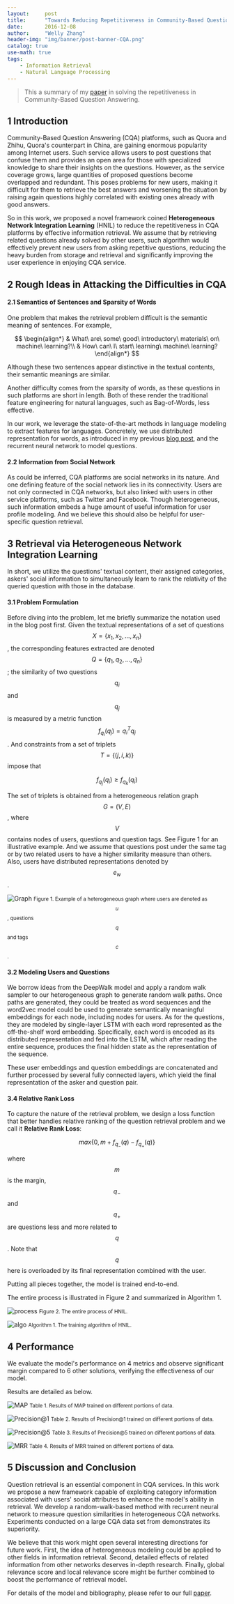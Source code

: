 ```yaml
---
layout:     post
title:      "Towards Reducing Repetitiveness in Community-Based Question Answering"
date:       2016-12-08
author:     "Welly Zhang"
header-img: "img/banner/post-banner-CQA.png"
catalog: true
use-math: true
tags: 
    - Information Retrieval
    - Natural Language Processing
---
```


> This a summary of my [paper](https://arxiv.org/abs/1611.08135) in solving the repetitiveness in Community-Based Question Answering.

## 1 Introduction

Community-Based Question Answering (CQA) platforms, such as Quora and Zhihu, Quora's counterpart in China, are gaining enormous popularity among Internet users. Such service allows users to post questions that confuse them and provides an open area for those with specialized knowledge to share their insights on the questions. However, as the service coverage grows, large quantities of proposed questions become overlapped and redundant. This poses problems for new users, making it difficult for them to retrieve the best answers and worsening the situation by raising again questions highly correlated with existing ones already with good answers. 

So in this work, we proposed a novel framework coined **Heterogeneous Network Integration Learning** (HNIL) to reduce the repetitiveness in CQA platforms by effective information retrieval. We assume that by retrieving related questions already solved by other users, such algorithm would effectively prevent new users from asking repetitive questions, reducing the heavy burden from storage and retrieval and significantly improving the user experience in enjoying CQA service.

## 2 Rough Ideas in Attacking the Difficulties in CQA

#### 2.1 Semantics of Sentences and Sparsity of Words

One problem that makes the retrieval problem difficult is the semantic meaning of sentences. For example,

$$ \begin{align*}
 & What\ are\ some\ good\ introductory\ materials\ on\ machine\ learning?\\
 & How\ can\ I\ start\ learning\ machine\ learning?
\end{align*} $$

Although these two sentences appear distinctive in the textual contents, their semantic meanings are similar. 

Another difficulty comes from the sparsity of words, as these questions in such platforms are short in length. Both of these render the traditional feature engineering for natural languages, such as Bag-of-Words, less effective.

In our work, we leverage the state-of-the-art methods in language modeling to extract features for languages. Concretely, we use distributed representation for words, as introduced in my previous [blog post](/2016/05/09/demystify-deep-walk/), and the recurrent neural network to model questions.

#### 2.2 Information from Social Network

As could be inferred, CQA platforms are social networks in its nature. And one defining feature of the social network lies in its connectivity. Users are not only connected in CQA networks, but also linked with users in other service platforms, such as Twitter and Facebook. Though heterogeneous, such information embeds a huge amount of useful information for user profile modeling. And we believe this should also be helpful for user-specific question retrieval. 

## 3 Retrieval via Heterogeneous Network Integration Learning

In short, we utilize the questions' textual content, their assigned categories, askers' social information to simultaneously learn to rank the relativity of the queried question with those in the database. 

#### 3.1 Problem Formulation

Before diving into the problem, let me briefly summarize the notation used in the blog post first. Given the textual representations of a set of questions $$ X = \{x_1, x_2, ..., x_n\} $$, the corresponding features extracted are denoted $$ Q = \{q_1, q_2, ..., q_n\} $$; the similarity of two questions $$ q_i $$ and $$ q_j $$ is measured by a metric function $$ f_{q_i}(q_j) = q_i^Tq_j $$. And constraints from a set of triplets $$ T = \{(j, i, k)\} $$ impose that 

$$ f_{q_j}(q_i) \geq f_{q_k}(q_i) $$

The set of triplets is obtained from a heterogeneous relation graph $$ G = (V, E) $$, where $$ V $$ contains nodes of users, questions and question tags. See Figure 1 for an illustrative example. And we assume that questions post under the same tag or by two related users to have a higher similarity measure than others. Also, users have distributed representations denoted by $$ e_w $$.

![Graph](/img/in-post/CQA/Graph.jpg)
<small class="img-hint">Figure 1. Example of a heterogeneous graph where users are denoted as $$ u $$, questions $$ q $$ and tags $$ c $$.</small>

#### 3.2 Modeling Users and Questions

We borrow ideas from the DeepWalk model and apply a random walk sampler to our heterogeneous graph to generate random walk paths. Once paths are generated, they could be treated as word sequences and the word2vec model could be used to generate semantically meaningful embeddings for each node, including nodes for users. As for the questions, they are modeled by single-layer LSTM with each word represented as the off-the-shelf word embedding. Specifically, each word is encoded as its distributed representation and fed into the LSTM, which after reading the entire sequence, produces the final hidden state as the representation of the sequence.

These user embeddings and question embeddings are concatenated and further processed by several fully connected layers, which yield the final representation of the asker and question pair.

#### 3.4 Relative Rank Loss

To capture the nature of the retrieval problem, we design a loss function that better handles relative ranking of the question retrieval problem and we call it **Relative Rank Loss**:

$$ max\{0, m + f_{q_-}(q) - f_{q_+}(q)\} $$

where $$ m $$ is the margin, $$ q_- $$ and $$ q_+ $$ are questions less and more related to $$ q $$. Note that $$ q $$ here is overloaded by its final representation combined with the user. 

Putting all pieces together, the model is trained end-to-end.

The entire process is illustrated in Figure 2 and summarized in Algorithm 1.

![process](/img/in-post/CQA/process.jpg)
<small class="img-hint">Figure 2. The entire process of HNIL.</small>

![algo](/img/in-post/CQA/algo.jpg)
<small class="img-hint">Algorithm 1. The training algorithm of HNIL. </small>

## 4 Performance

We evaluate the model's performance on 4 metrics and observe significant margin compared to 6 other solutions, verifying the effectiveness of our model.

Results are detailed as below.

![MAP](/img/in-post/CQA/MAP.jpg)
<small class="img-hint">Table 1. Results of MAP trained on different portions of data. </small>

![Precision@1](/img/in-post/CQA/Precision@1.jpg)
<small class="img-hint">Table 2. Results of Precision@1 trained on different portions of data. </small>

![Precision@5](/img/in-post/CQA/Precision@5.jpg)
<small class="img-hint">Table 3. Results of Precision@5 trained on different portions of data. </small>

![MRR](/img/in-post/CQA/MRR.jpg)
<small class="img-hint">Table 4. Results of MRR trained on different portions of data. </small>

## 5 Discussion and Conclusion

Question retrieval is an essential component in CQA services. In this work we propose a new framework capable of exploiting category information associated with users' social attributes to enhance the model's ability in retrieval. We develop a random-walk-based method with recurrent neural network to measure question similarities in heterogeneous CQA networks. Experiments conducted on a large CQA data set from demonstrates its superiority.

We believe that this work might open several interesting directions for future work. First, the idea of heterogeneous modeling could be applied to other fields in information retrieval. Second, detailed effects of related information from other networks deserves in-depth research. Finally, global relevance score and local relevance score might be further combined to boost the performance of retrieval model.

For details of the model and bibliography, please refer to our full [paper](https://arxiv.org/abs/1611.08135).